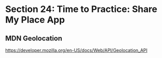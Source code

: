 # Section 24: Time to Practice: Share My Place App

## MDN Geolocation

https://developer.mozilla.org/en-US/docs/Web/API/Geolocation_API

